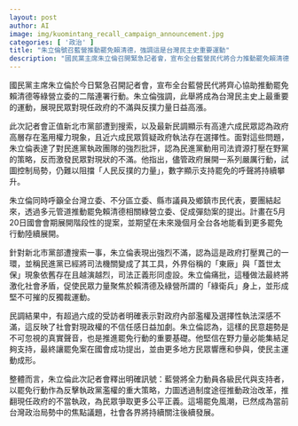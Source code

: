 ```yaml
---
layout: post
author: AI
image: img/kuomintang_recall_campaign_announcement.jpg
categories: [ '政治' ]
title: "朱立倫號召藍營推動罷免賴清德，強調這是台灣民主史重要運動"
description: "國民黨主席朱立倫召開緊急記者會，宣布全台藍營民代將合力推動罷免賴清德及綠營立委的二階連署行動，表達對執政黨濫用權力及選擇性執法的不滿，展現人民反撲力量，並計劃在5月20日國會會期提出相關彈劾案，盼引爆更廣泛罷免行動，掀起反對現任政府的政治改革浪潮。"
---
```

國民黨主席朱立倫於今日緊急召開記者會，宣布全台藍營民代將齊心協助推動罷免賴清德等綠營立委的二階連署行動。朱立倫強調，此舉將成為台灣民主史上最重要的運動，展現民眾對現任政府的不滿與反撲力量日益高漲。

此次記者會正值新北市黨部遭到搜索，以及最新民調顯示有高達六成民眾認為政府高層存在濫用權力現象，且近六成民眾質疑政府執法存在選擇性。面對這些問題，朱立倫表達了對民進黨執政團隊的強烈批評，認為民進黨動用司法資源打壓在野黨的策略，反而激發民眾對現狀的不滿。他指出，儘管政府展開一系列嚴厲行動，試圖控制局勢，仍難以阻擋「人民反撲的力量」，數字顯示支持罷免的呼聲將持續攀升。

朱立倫同時呼籲全台灣立委、不分區立委、縣市議員及鄉鎮市民代表，要團結起來，透過多元管道推動罷免賴清德相關綠營立委、促成彈劾案的提出。計畫在5月20日國會會期展開階段性的提案，並期望在未來幾個月全台各地能看到更多罷免行動陸續展開。

針對新北市黨部遭搜索一事，朱立倫表現出強烈不滿，認為這是政府打壓異己的一環，並稱民進黨已經將司法機關變成了其工具，外界俗稱的「東廠」與「蓋世太保」現象依舊存在且越演越烈，司法正義形同虛設。朱立倫痛批，這種做法最終將激化社會矛盾，促使民眾力量聚焦於賴清德及綠營所謂的「綠衛兵」身上，並形成堅不可摧的反獨裁運動。

民調結果中，有超過六成的受訪者明確表示對政府內部濫權及選擇性執法深感不滿，這反映了社會對現政權的不信任感日益加劇。朱立倫認為，這樣的民意趨勢是不可忽視的真實聲音，也是推進罷免行動的重要基礎。他堅信在野力量必能集結足夠支持，最終讓罷免案在國會成功提出，並由更多地方民眾響應和參與，使民主運動成形。

整體而言，朱立倫此次記者會釋出明確訊號：藍營將全力動員各級民代與支持者，以罷免行動作為反擊執政黨濫權的重大策略，力圖透過制度途徑推動政治改革，推翻現任政府的不當執政，為民眾爭取更多公平正義。這場罷免風潮，已然成為當前台灣政治局勢中的焦點議題，社會各界將持續關注後續發展。